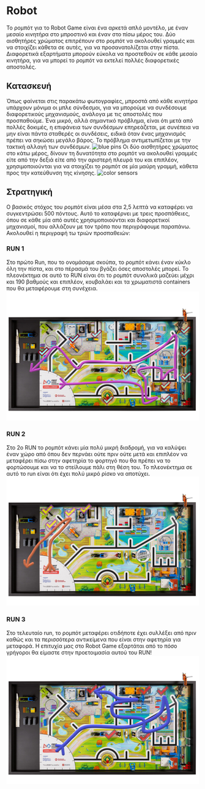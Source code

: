
# Robot
Το ρομπότ για το Robot Game είναι ένα αρκετά απλό μοντέλο, με έναν μεσαίο κινητήρα στο μπροστινό και έναν στο πίσω μέρος του. Δύο αισθητήρες χρώματος επιτρέπουν στο ρομπότ να ακολουθεί γραμμές και να στοιχίζει κάθετα σε αυτές, για να προσανατολίζεται στην πίστα. Διαφορετικά εξαρτήματα μπορούν εύκολα να προστεθούν σε κάθε μεσαίο κινητήρα, για να μπορεί το ρομπότ να εκτελεί πολλές διαφορετικές αποστολές.

## Κατασκευή
Όπως φαίνεται στις παρακάτω φωτογραφίες, μπροστά από κάθε κινητήρα υπάρχουν μόνιμα οι μπλε σύνδεσμοι, για να μπορούμε να συνδέσουμε διαφορετικούς μηχανισμούς, ανάλογα με τις αποστολές που προσπαθούμε. Ένα μικρό, αλλά σημαντικό πρόβλημα, είναι ότι μετά από πολλές δοκιμές, η επιφάνεια των συνδέσμων επηρεάζεται, με συνέπεια να μην είναι πάντα σταθερές οι συνδέσεις, ειδικά όταν ένας μηχανισμός πρέπει να σηκώσει μεγάλο βάρος. Το πρόβλημα αντιμετωπίζεται με την τακτική αλλαγή των συνδέσμων. 
![blue pins]()
Οι δύο αισθητήρες χρώματος στο κάτω μέρος, δίνουν τη δυνατότητα στο ρομπότ να ακολουθεί γραμμές είτε από την δεξιά είτε από την αριστερή πλευρά του και επιπλέον, χρησιμοποιούνται για να στοιχίζει το ρομπότ σε μία μαύρη γραμμή, κάθετα προς την κατεύθυνση της κίνησης.
![color sensors]()

## Στρατηγική
Ο βασικός στόχος του ρομπότ είναι μέσα στα 2,5 λεπτά να καταφέρει να συγκεντρώσει 500 πόντους. Αυτό το καταφέρνει με τρεις προσπάθειες, όπου σε κάθε μία από αυτές χρησιμοποιούνται και διαφορετικοί μηχανισμοί, που αλλάζουν με τον τρόπο που περιγράφουμε παραπάνω. Ακολουθεί η περιγραφή τω τριών προσπαθειών:

### RUN 1
Στο πρώτο Run, που το ονομάσαμε σκούπα, το ρομπότ κάνει έναν κύκλο όλη την  πίστα, και στο πέρασμά του βγάζει όσες αποστολές μπορεί. Το πλεονέκτημα σε αυτό το RUN είναι ότι το ρομπότ συνολικά μαζεύει μέχρι και 190 βαθμούς και επιπλέον, κουβαλάει και τα χρωματιστά containers που θα μεταφέρουμε στη συνέχεια.
![RUN1](https://github.com/Harrikar/Moving_Minds/blob/main/Assets/run1_v2.jpg)
### RUN 2
Στο 2ο RUN το ρομπότ κάνει μία πολύ μικρή διαδρομή, για να καλύψει έναν χώρο από όπου δεν περνάει ούτε πριν ούτε μετά και επιπλέον να μεταφέρει πίσω στην αφετηρία το φορτηγό που θα πρέπει να το φορτώσουμε και να το στείλουμε πάλι στη θέση του. Το πλεονέκτημα σε αυτό το run είναι ότι έχει πολύ μικρό ρίσκο να αποτύχει. 
![RUN2](https://github.com/Harrikar/Moving_Minds/blob/main/Assets/run2.jpg)
### RUN 3
Στο τελευταίο run, το ρομπότ  μεταφέρει οτιδήποτε έχει συλλέξει από πριν καθώς και τα περισσότερα αντικείμενα που είναι στην αφετηρία για μεταφορά. Η επιτυχία μας στο Robot Game εξαρτάται από το πόσο γρήγοροι θα είμαστε στην προετοιμασία αυτού του RUN!
![RUN3](https://github.com/Harrikar/Moving_Minds/blob/main/Assets/run3.jpg)
